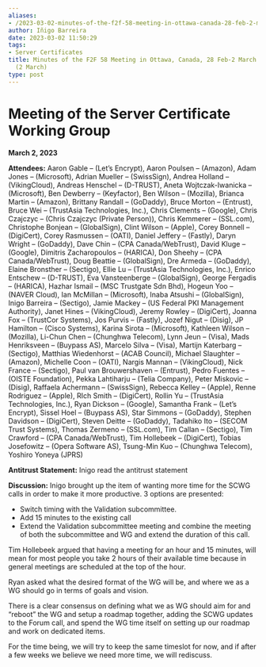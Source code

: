 ```yaml
---
aliases:
- /2023-03-02-minutes-of-the-f2f-58-meeting-in-ottawa-canada-28-feb-2-march-2023-scwg-2-march/
author: Iñigo Barreira
date: 2023-03-02 11:50:29
tags:
- Server Certificates
title: Minutes of the F2F 58 Meeting in Ottawa, Canada, 28 Feb-2 March 2023 – SCWG
  (2 March)
type: post
---
```


# **Meeting of the Server Certificate Working Group**

**March 2, 2023**

**Attendees:** Aaron Gable – (Let’s Encrypt), Aaron Poulsen – (Amazon), Adam Jones – (Microsoft), Adrian Mueller – (SwissSign), Andrea Holland – (VikingCloud), Andreas Henschel – (D-TRUST), Aneta Wojtczak-Iwanicka – (Microsoft), Ben Dewberry – (Keyfactor), Ben Wilson – (Mozilla), Brianca Martin – (Amazon), Brittany Randall – (GoDaddy), Bruce Morton – (Entrust), Bruce Wei – (TrustAsia Technologies, Inc.), Chris Clements – (Google), Chris Czajczyc – (Chris Czajczyc (Private Person)), Chris Kemmerer – (SSL.com), Christophe Bonjean – (GlobalSign), Clint Wilson – (Apple), Corey Bonnell – (DigiCert), Corey Rasmussen – (OATI), Daniel Jeffery – (Fastly), Daryn Wright – (GoDaddy), Dave Chin – (CPA Canada/WebTrust), David Kluge – (Google), Dimitris Zacharopoulos – (HARICA), Don Sheehy – (CPA Canada/WebTrust), Doug Beattie – (GlobalSign), Dre Armeda – (GoDaddy), Elaine Bronsther – (Sectigo), Ellie Lu – (TrustAsia Technologies, Inc.), Enrico Entschew – (D-TRUST), Eva Vansteenberge – (GlobalSign), George Fergadis – (HARICA), Hazhar Ismail – (MSC Trustgate Sdn Bhd), Hogeun Yoo – (NAVER Cloud), Ian McMillan – (Microsoft), Inaba Atsushi – (GlobalSign), Inigo Barreira – (Sectigo), Jamie Mackey – (US Federal PKI Management Authority), Janet Hines – (VikingCloud), Jeremy Rowley – (DigiCert), Joanna Fox – (TrustCor Systems), Jos Purvis – (Fastly), Jozef Nigut – (Disig), JP Hamilton – (Cisco Systems), Karina Sirota – (Microsoft), Kathleen Wilson – (Mozilla), Li-Chun Chen – (Chunghwa Telecom), Lynn Jeun – (Visa), Mads Henriksveen – (Buypass AS), Marcelo Silva – (Visa), Martijn Katerbarg – (Sectigo), Matthias Wiedenhorst – (ACAB Council), Michael Slaughter – (Amazon), Michelle Coon – (OATI), Nargis Mannan – (VikingCloud), Nick France – (Sectigo), Paul van Brouwershaven – (Entrust), Pedro Fuentes – (OISTE Foundation), Pekka Lahtiharju – (Telia Company), Peter Miskovic – (Disig), Raffaela Achermann – (SwissSign), Rebecca Kelley – (Apple), Renne Rodriguez – (Apple), RIch Smith – (DigiCert), Rollin Yu – (TrustAsia Technologies, Inc.), Ryan Dickson – (Google), Samantha Frank – (Let’s Encrypt), Sissel Hoel – (Buypass AS), Star Simmons – (GoDaddy), Stephen Davidson – (DigiCert), Steven Deitte – (GoDaddy), Tadahiko Ito – (SECOM Trust Systems), Thomas Zermeno – (SSL.com), Tim Callan – (Sectigo), Tim Crawford – (CPA Canada/WebTrust), Tim Hollebeek – (DigiCert), Tobias Josefowitz – (Opera Software AS), Tsung-Min Kuo – (Chunghwa Telecom), Yoshiro Yoneya (JPRS)

**Antitrust Statement:** Inigo read the antitrust statement

**Discussion:** Inigo brought up the item of wanting more time for the SCWG calls in order to make it more productive. 3 options are presented:

- Switch timing with the Validation subcommittee.
- Add 15 minutes to the existing call
- Extend the Validation subcommittee meeting and combine the meeting of both the subcommittee and WG and extend the duration of this call.

Tim Hollebeek argued that having a meeting for an hour and 15 minutes, will mean for most people you take 2 hours of their available time because in general meetings are scheduled at the top of the hour.

Ryan asked what the desired format of the WG will be, and where we as a WG should go in terms of goals and vision.

There is a clear consensus on defining what we as WG should aim for and “reboot” the WG and setup a roadmap together, adding the SCWG updates to the Forum call, and spend the WG time itself on setting up our roadmap and work on dedicated items.

For the time being, we will try to keep the same timeslot for now, and if after a few weeks we believe we need more time, we will rediscuss.